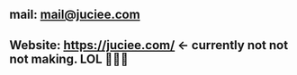## mail: mail@juciee.com
## Website: <https://juciee.com/> <- currently not not not making. LOL 🤣🤣🤣
